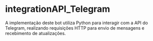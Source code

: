 # integrationAPI_Telegram
A implementação deste bot utiliza Python para interagir com a API do Telegram, realizando requisições HTTP para envio de mensagens e recebimento de atualizações.
